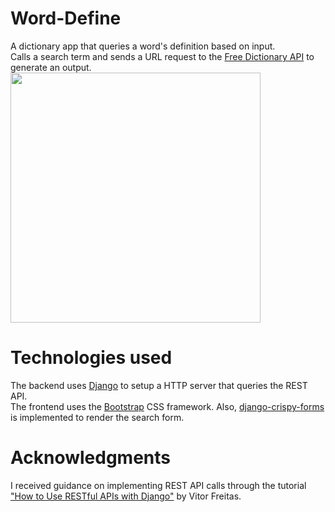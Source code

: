 # Word-Define
A dictionary app that queries a word's definition based on input. 
<br>
Calls a search term and sends a URL request to the [Free Dictionary API](https://dictionaryapi.dev) to generate an output.
<br>
<img src="https://user-images.githubusercontent.com/97125273/152662818-44c5b77a-733a-43c3-a30f-868a86e2c75c.png" height= "400">
# Technologies used
The backend uses [Django](https://www.djangoproject.com) to setup a HTTP server that queries the REST API.
<br>
The frontend uses the [Bootstrap](https://getbootstrap.com) CSS framework. Also, [django-crispy-forms](https://django-crispy-forms.readthedocs.io/en/latest) is implemented to render the search form.
# Acknowledgments
I received guidance on implementing REST API calls through the tutorial ["How to Use RESTful APIs with Django"](https://simpleisbetterthancomplex.com/tutorial/2018/02/03/how-to-use-restful-apis-with-django.html) by Vitor Freitas.
